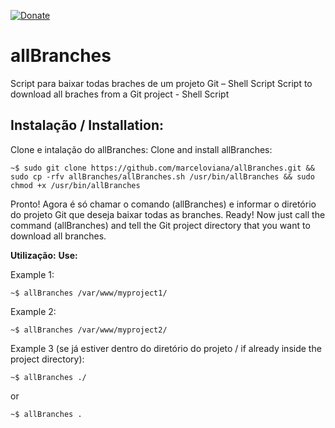 [![Donate](https://img.shields.io/badge/Donate-PayPal-green.svg)](https://www.paypal.com/cgi-bin/webscr?cmd=_donations&business=marceloviana%40infsite.org&item_name=Doar&currency_code=BRL&source=url)

# allBranches
Script para baixar todas braches de um projeto Git – Shell Script
Script to download all braches from a Git project - Shell Script

## Instalação / Installation:

Clone e intalação do allBranches:
Clone and install allBranches:
```
~$ sudo git clone https://github.com/marceloviana/allBranches.git && sudo cp -rfv allBranches/allBranches.sh /usr/bin/allBranches && sudo chmod +x /usr/bin/allBranches
```
Pronto! Agora é só chamar o comando (allBranches) e informar o diretório do projeto Git que deseja baixar todas as branches.
Ready! Now just call the command (allBranches) and tell the Git project directory that you want to download all branches.

**Utilização:**
**Use:**


Example 1:
```
~$ allBranches /var/www/myproject1/
```
Example 2:
```
~$ allBranches /var/www/myproject2/
```
Example 3 (se já estiver dentro do diretório do projeto / if already inside the project directory):
```
~$ allBranches ./
```
or
```
~$ allBranches .
```

